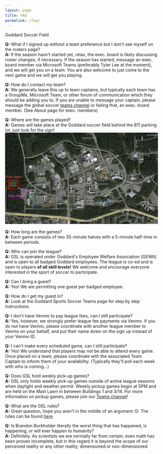 ```yaml
---
layout: page
title: FAQ
permalink: /faq/
---
```


<div class="card mt-3">
<div class="card-header text-center">Goddard Soccer Field</div>

<div class="card-body" markdown=1>

**Q:** What if I signed up without a team preference but I don't see myself on the rosters page?<br>
**A:** If the season hasn't started yet, relax, the exec. board is likely discussing roster changes, if necessary. If the season has started, message an exec. board member via Microsoft Teams (preferably Tyler Lee at the moment), and we will get you on a team. You are also welcome to just come to the next game and we will get you playing.

**Q:** How do I contact my team?<br>
**A:** We generally leave this up to team captains, but typically each team has a GroupMe, Microsoft Team, or other forum of communication which they should be adding you to. If you are unable to message your captain, please message the global soccer [teams channel](https://teams.microsoft.com/l/team/19%3ag6UYrqOstWyW6S9Q-_jaSfmMqjkvoZauibWuiVI-HcY1%40thread.tacv2/conversations?groupId=5a25d439-e73f-44bf-9232-5bc6fd755435&tenantId=7005d458-45be-48ae-8140-d43da96dd17b) or failing that, an exec. board member. (See About page for exec. members)

**Q:** Where are the games played?<br>
**A:** Games will take place at the Goddard soccer field behind the B11 parking lot, just look for the sign!
<img src="/images/map.jpg" class="img-fluid rounded" />

**Q:** How long are the games?<br>
**A:** Each game consists of two 35-minute halves with a 5-minute half-time in between periods. 

**Q:** Who can join the league?<br>
**A:** GSL is operated under Goddard's Employee Welfare Association (GEWA) and is open to all badged Goddard employees. The league is co-ed and is open to players **of all skill levels!** We welcome and encourage everyone interested in the sport of soccer to participate. 

**Q:** Can I bring a guest?<br>
**A:** Yes! We are permitting one guest per badged employee.

**Q:** How do I get my guest in?<br>
**A:** Look at the Goddard Sports Soccer Teams page for step by step instructions.

**Q:** I don't have Venmo to pay league fees, can I still participate?<br>
**A:** Yes, however, we strongly prefer league fee payments via Venmo. If you do not have Venmo, please coordinate with another league member to Venmo on your behalf, and put their name down on the sign up instead of your Venmo ID.

**Q:** I can't make every scheduled game, can I still participate?<br>
**A:** Yes! We understand that players may not be able to attend every game. Once placed on a team, please coordinate with the associated Team Captain to inform them of your availability. (Typically they'll poll each week with who is coming...)

**Q:** Does GSL hold weekly pick-up games?<br>
**A:** GSL only holds weekly pick-up games outside of active league seasons when daylight and weather permit. Weekly pickup games begin at 5PM and are held on the Main Lawn in between Buildings 1 and 3/14. For more information on pickup games, please join our [Teams channel](https://teams.microsoft.com/l/team/19%3ag6UYrqOstWyW6S9Q-_jaSfmMqjkvoZauibWuiVI-HcY1%40thread.tacv2/conversations?groupId=5a25d439-e73f-44bf-9232-5bc6fd755435&tenantId=7005d458-45be-48ae-8140-d43da96dd17b)!

**Q:** What are the GSL rules?<br>
**A:** Great question, hope you aren't in the middle of an argument :D. The rules can be found [here](/assets/docs/rules.pdf)

**Q:** Is Brandon Burkholder literally the worst thing that has happened, is happening, or will ever happen to humanity?<br>
**A:** Definitely. As scientists we are normally far from certain, even math has been proven incomplete, but in this regard it is beyond the scope of our perceived reality or any other reality, dimensioned or non-dimensioned.
</div>

</div>

